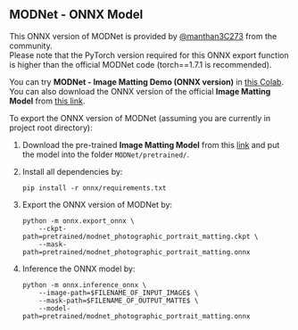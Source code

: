 ## MODNet - ONNX Model

This ONNX version of MODNet is provided by [@manthan3C273](https://github.com/manthan3C273) from the community.  
Please note that the PyTorch version required for this ONNX export function is higher than the official MODNet code (torch==1.7.1 is recommended).

You can try **MODNet - Image Matting Demo (ONNX version)** in [this Colab](https://colab.research.google.com/drive/1P3cWtg8fnmu9karZHYDAtmm1vj1rgA-f?usp=sharing).  
You can also download the ONNX version of the official **Image Matting Model** from [this link](https://drive.google.com/file/d/1cgycTQlYXpTh26gB9FTnthE7AvruV8hd/view?usp=sharing).

To export the ONNX version of MODNet (assuming you are currently in project root directory):
1. Download the pre-trained **Image Matting Model** from this [link](https://drive.google.com/drive/folders/1umYmlCulvIFNaqPjwod1SayFmSRHziyR?usp=sharing) and put the model into the folder `MODNet/pretrained/`.

2. Install all dependencies by:  
    ```
    pip install -r onnx/requirements.txt
    ```

3. Export the ONNX version of MODNet by: 
    ```shell
    python -m onnx.export_onnx \
        --ckpt-path=pretrained/modnet_photographic_portrait_matting.ckpt \
        --mask-path=pretrained/modnet_photographic_portrait_matting.onnx
    ```

4. Inference the ONNX model by:
    ```shell
    python -m onnx.inference_onnx \
        --image-path=$FILENAME_OF_INPUT_IMAGE$ \
        --mask-path=$FILENAME_OF_OUTPUT_MATTE$ \
        --model-path=pretrained/modnet_photographic_portrait_matting.onnx
    ```
